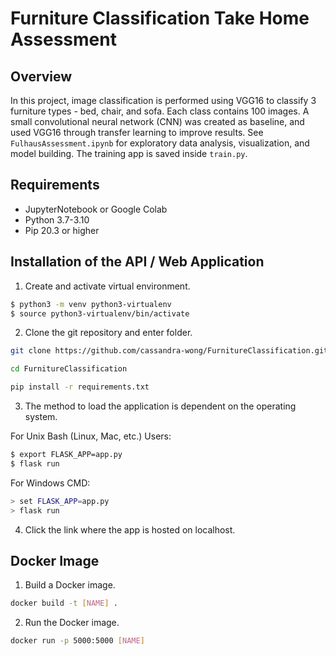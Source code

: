 # Furniture Classification Take Home Assessment

## Overview

In this project, image classification is performed using VGG16 to classify 3 furniture types - bed, chair, and sofa. Each class contains 100 images. A small convolutional neural network (CNN) was created as baseline, and used VGG16 through transfer learning to improve results. See `FulhausAssessment.ipynb` for exploratory data analysis, visualization, and model building. The training app is saved inside `train.py`. 

## Requirements

- JupyterNotebook or Google Colab
- Python 3.7-3.10
- Pip 20.3 or higher

## Installation of the API / Web Application

1. Create and activate virtual environment.

```sh
$ python3 -m venv python3-virtualenv
$ source python3-virtualenv/bin/activate
```

2. Clone the git repository and enter folder.

```sh
git clone https://github.com/cassandra-wong/FurnitureClassification.git
```
```sh
cd FurnitureClassification
```
```sh
pip install -r requirements.txt 
```

3. The method to load the application is dependent on the operating system.

For Unix Bash (Linux, Mac, etc.) Users:
```sh
$ export FLASK_APP=app.py 
$ flask run
```

For Windows CMD:
```sh
> set FLASK_APP=app.py 
> flask run
```

4. Click the link where the app is hosted on localhost.


## Docker Image

1. Build a Docker image.

```sh
docker build -t [NAME] .
```

2. Run the Docker image.
```sh
docker run -p 5000:5000 [NAME]
```
